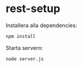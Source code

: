 # rest-setup

Installera alla dependencies:
```bash
npm install
```

Starta servern:
```bash
node server.js
```